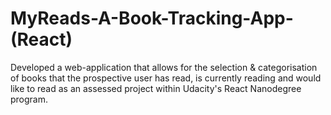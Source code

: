 # MyReads-A-Book-Tracking-App-(React)
Developed a web-application that allows for the selection & categorisation of books that the prospective user has read, is currently reading and would like to read as an assessed project within Udacity's React Nanodegree program.
